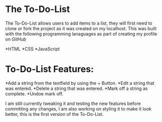 # The To-Do-List

The To-Do-List allows users to add items to a list, they will first need to clone or fork the project as it was created on my localhost. This was built with the following programming lanaguages as part of creating my profile on *GitHub*

*HTML
*CSS
*JavaScript

# To-Do-List Features:
*Add a string from the textfield by using the + Button.
*Edit a string that was entered.
*Delete a string that was entered.
*Mark off a string as complete.
*Undoe mark off.

I am still currently tweaking it and testing the new features before committing any changes, I am also working on styling it to make it look better, this is the first version of the To-Do-List.


